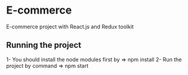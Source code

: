 # E-commerce
E-commerce project with React.js and Redux toolkit 

## Running the project
1- You should install the node modules first by => npm install
2- Run the project by command => npm start
